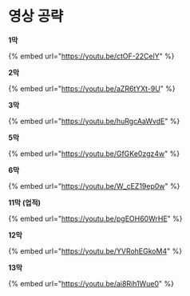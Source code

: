 # 영상 공략

**1막**

{% embed url="https://youtu.be/ctOF-22CelY" %}

**2막**

{% embed url="https://youtu.be/aZR6tYXt-9U" %}

**3막**

{% embed url="https://youtu.be/huRgcAaWvdE" %}

**5막**

{% embed url="https://youtu.be/GfGKe0zgz4w" %}

**6막**

{% embed url="https://youtu.be/W_cEZ19ep0w" %}

**11막 (업적)**

{% embed url="https://youtu.be/pgEOH60WrHE" %}

**12막**

{% embed url="https://youtu.be/YVRohEGkoM4" %}

**13막**

{% embed url="https://youtu.be/ai8Rih1Wue0" %}
